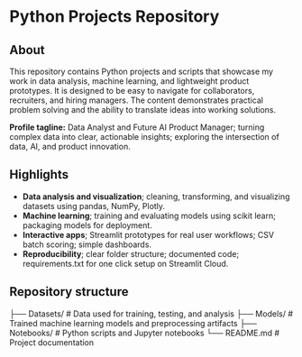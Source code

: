 # Python Projects Repository

## About
This repository contains Python projects and scripts that showcase my work in data analysis, machine learning, and lightweight product prototypes. It is designed to be easy to navigate for collaborators, recruiters, and hiring managers. The content demonstrates practical problem solving and the ability to translate ideas into working solutions.

**Profile tagline:** Data Analyst and Future AI Product Manager; turning complex data into clear, actionable insights; exploring the intersection of data, AI, and product innovation.

## Highlights
- **Data analysis and visualization**; cleaning, transforming, and visualizing datasets using pandas, NumPy, Plotly.
- **Machine learning**; training and evaluating models using scikit learn; packaging models for deployment.
- **Interactive apps**; Streamlit prototypes for real user workflows; CSV batch scoring; simple dashboards.
- **Reproducibility**; clear folder structure; documented code; requirements.txt for one click setup on Streamlit Cloud.

## Repository structure

├── Datasets/       # Data used for training, testing, and analysis
├── Models/         # Trained machine learning models and preprocessing artifacts
├── Notebooks/      # Python scripts and Jupyter notebooks
└── README.md       # Project documentation
